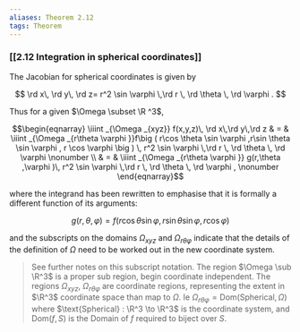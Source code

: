 ```yaml
---
aliases: Theorem 2.12
tags: Theorem
---
```

### [[2.12 Integration in spherical coordinates]]

The Jacobian for spherical coordinates is given by

$$ \rd x\, \rd y\, \rd z= r^2 \sin \varphi \,\rd r \, \rd \theta \, \rd \varphi . $$

Thus for a given $\Omega \subset \R ^3$,

$$\begin{eqnarray} \iiint _{\Omega _{xyz}} f(x,y,z)\, \rd x\,\rd y\,\rd z & = & \iiint _{\Omega _{r\theta \varphi }}f\big ( r\cos \theta \sin \varphi ,r\sin \theta \sin \varphi , r \cos \varphi \big ) \, r^2 \sin \varphi \,\rd r \, \rd \theta \, \rd \varphi \nonumber \\ & = & \iiint _{\Omega _{r\theta \varphi }} g(r,\theta ,\varphi )\, r^2 \sin \varphi \,\rd r \, \rd \theta \, \rd \varphi , \nonumber \end{eqnarray}$$

where the integrand has been rewritten to emphasise that it is formally a different function of its arguments:

$$
g(r,\theta ,\varphi ) = f\big ( r\cos \theta \sin \varphi ,r\sin \theta \sin \varphi , r \cos \varphi \big )
$$

and the subscripts on the domains $\Omega _{xyz}$ and $\Omega _{r\theta \varphi }$ indicate that the details of the definition of $\Omega$ need to be worked out in the new coordinate system.

> See further notes on this subscript notation.
> The region $\Omega \sub \R^3$ is a proper sub region, begin coordinate independent. The regions $\Omega_{xyz}$, $\Omega_{r\theta\varphi}$ are coordinate regions, representing the extent in $\R^3$ coordinate space than map to $\Omega$.
> Ie $\Omega_{r\theta\varphi} = \mathrm{Dom}(\text{Spherical},{\Omega})$ where $\text{Spherical} : \R^3 \to \R^3$ is the coordinate system, and $\mathrm{Dom}(f, S)$ is the Domain of $f$ required to biject over $S$.